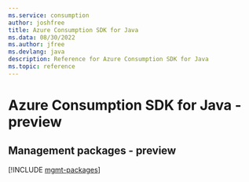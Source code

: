 ```yaml
---
ms.service: consumption
author: joshfree
title: Azure Consumption SDK for Java
ms.data: 08/30/2022
ms.author: jfree
ms.devlang: java
description: Reference for Azure Consumption SDK for Java
ms.topic: reference
---
```

# Azure Consumption SDK for Java - preview

## Management packages - preview
[!INCLUDE [mgmt-packages](consumption-mgmt-index.md)]